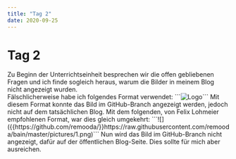 ```yaml
---
title: "Tag 2"
date: 2020-09-25
---
```


<h1>Tag 2</h1>
Zu Beginn der Unterrichtseinheit besprechen wir die offen gebliebenen Fragen und ich finde sogleich heraus, warum die Bilder in meinem Blog nicht angezeigt wurden.<br>
Fälschlicherweise habe ich folgendes Format verwendet:
```<img src="../pictures/1.png" alt="Logo">```
Mit diesem Format konnte das Bild im GitHub-Branch angezeigt werden, jedoch nicht auf dem tatsächlichen Blog. Mit dem folgenden, von Felix Lohmeier empfohlenen Format, war dies gleich umgekehrt:
```![]({{https://github.com/remooda/}}https://raw.githubusercontent.com/remooda/bain/master/pictures/1.png)```
Nun wird das Bild im GitHub-Branch nicht angezeigt, dafür auf der öffentlichen Blog-Seite. Dies sollte für mich aber ausreichen.